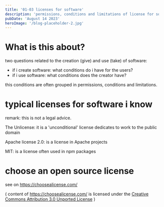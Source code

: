 ```yaml
---
title: '01-03 licenses for software'
description: 'permissions, conditions and limitations of license for software - give and take'
pubDate: 'August 14 2023'
heroImage: '/blog-placeholder-2.jpg'
---
```


# What is this about?

two questions related to the creation (give) and use (take) of software:

- if i create software: what conditions do i have for the users?
- if i use software: what conditions does the creator have?

this conditions are often grouped in permissions, conditions and limitations.

# typical licenses for software i know

remark: this is not a legal advice.

The Unlicense: it is a 'unconditional' license dedicates to work to the public domain

Apache license 2.0: is a license in Apache projects

MIT: is a license often used in npm packages

# choose an open source license

see on https://choosealicense.com/

( content of https://choosealicense.com/ is licensed  under the [Creative Commons Attribution 3.0 Unported License](https://creativecommons.org/licenses/by/3.0/legalcode) )
